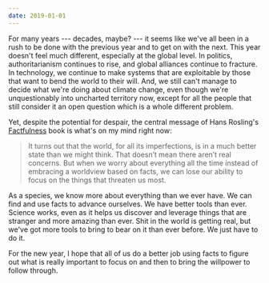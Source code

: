 ```yaml
---
date: 2019-01-01
---
```


For many years --- decades, maybe? --- it seems like we've all been in a rush to be done with the previous year and to get on with the next. This year doesn't feel much different, especially at the global level. In politics, authoritarianism continues to rise, and global alliances continue to fracture. In technology, we continue to make systems that are exploitable by those that want to bend the world to their will. And, we still can't manage to decide what we're doing about climate change, even though we're unquestionably into uncharted territory now, except for all the people that still consider it an open question which is a whole different problem.

Yet, despite the potential for despair, the central message of Hans Rosling's [Factfulness](https://www.gapminder.org/factfulness-book/) book is what's on my mind right now:

> It turns out that the world, for all its imperfections, is in a much better state than we might think. That doesn’t mean there aren’t real concerns. But when we worry about everything all the time instead of embracing a worldview based on facts, we can lose our ability to focus on the things that threaten us most.

As a species, we know more about everything than we ever have. We can find and use facts to advance ourselves. We have better tools than ever. Science works, even as it helps us discover and leverage things that are stranger and more amazing than ever. Shit in the world is getting real, but we've got more tools to bring to bear on it than ever before. We just have to do it.

For the new year, I hope that all of us do a better job using facts to figure out what is really important to focus on and then to bring the willpower to follow through.
